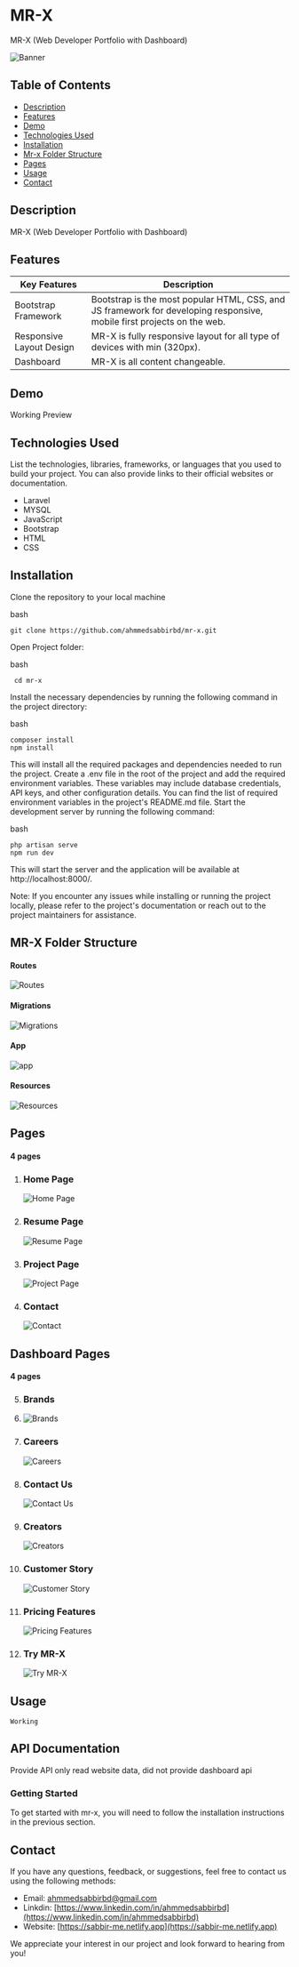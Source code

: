 # MR-X

[//]: # (### [Live Link]&#40;https://mr-x.com&#41;)

MR-X (Web Developer Portfolio with Dashboard)

![Banner](/public/assets/documentation/welcome.png)

## Table of Contents

- [Description](#description)
- [Features](#features)
- [Demo](#demo)
- [Technologies Used](#technologies-used)
- [Installation](#installation)
- [Mr-x Folder Structure](#mr-x-folder-structure)
- [Pages](#pages)
- [Usage](#usage)
- [Contact](#contact)

## Description

MR-X (Web Developer Portfolio with Dashboard)

## Features
| Key Features             | Description                                                                                                            |
|--------------------------|------------------------------------------------------------------------------------------------------------------------| 
| Bootstrap Framework      | Bootstrap is the most popular HTML, CSS, and JS framework for developing responsive, mobile first projects on the web. |
| Responsive Layout Design | MR-X is fully responsive layout for all type of devices with min (320px).                                              |
| Dashboard                | MR-X is all content changeable.                                                                                        |


## Demo
Working Preview
<!-- 
[![Demo Video](https://raw.githubusercontent.com/ahmmedsabbirbd/book/master/public/assets/documentation/laravel-install.png)](https://youtu.be/RYAh3rSyWHs) -->

## Technologies Used

List the technologies, libraries, frameworks, or languages that you used to build your project. You can also provide links to their official websites or documentation.

- Laravel
- MYSQL
- JavaScript
- Bootstrap 
- HTML
- CSS
## Installation

Clone the repository to your local machine

bash

    git clone https://github.com/ahmmedsabbirbd/mr-x.git

Open Project folder:

bash

     cd mr-x

Install the necessary dependencies by running the following command in the project directory:

bash

    composer install
    npm install

This will install all the required packages and dependencies needed to run the project.
Create a .env file in the root of the project and add the required environment variables. These variables may include database credentials, API keys, and other configuration details. You can find the list of required environment variables in the project's README.md file.
Start the development server by running the following command:

bash

    php artisan serve
    npm run dev

This will start the server and the application will be available at http://localhost:8000/.

Note: If you encounter any issues while installing or running the project locally, please refer to the project's documentation or reach out to the project maintainers for assistance.


## MR-X Folder Structure

#### Routes

![Routes](./public/assets/documentation/routes.png)
#### Migrations

![Migrations](./public/assets/documentation/migrations.png)
#### App

![app](./public/assets/documentation/app.png)
#### Resources

![Resources](./public/assets/documentation/view.png)

## Pages
#### 4 pages

1. ### Home Page

   ![Home Page](/public/assets/documentation/home.png)

2. ### Resume Page

   ![Resume Page](/public/assets/documentation/resume.png)
3. ### Project Page

   ![Project Page](/public/assets/documentation/project.png)
4. ### Contact

   ![Contact](/public/assets/documentation/contact.png)

## Dashboard Pages
#### 4 pages
5. ### Brands
6. 
   ![Brands](/public/assets/documentation/brands.png)
6. ### Careers

   ![Careers](/public/assets/documentation/careers.png)
7. ### Contact Us

   ![Contact Us](/public/assets/documentation/contact-us.png)
8. ### Creators

   ![Creators](/public/assets/documentation/creators.png)

10. ### Customer Story

    ![Customer Story](/public/assets/documentation/customer-story.png)

11. ### Pricing Features

    ![Pricing Features](/public/assets/documentation/pricing-features.png)

12. ### Try MR-X

    ![Try MR-X](/public/assets/documentation/try-mr-x.png)

## Usage
	Working

## API Documentation
Provide API only read website data, did not provide dashboard api

### Getting Started
To get started with mr-x, you will need to follow the installation instructions in the previous section.


## Contact

If you have any questions, feedback, or suggestions, feel free to contact us using the following methods:

- Email: ahmmedsabbirbd@gmail.com
- Linkdin: [https://www.linkedin.com/in/ahmmedsabbirbd](https://www.linkedin.com/in/ahmmedsabbirbd)
- Website: [https://sabbir-me.netlify.app](https://sabbir-me.netlify.app)

We appreciate your interest in our project and look forward to hearing from you!

